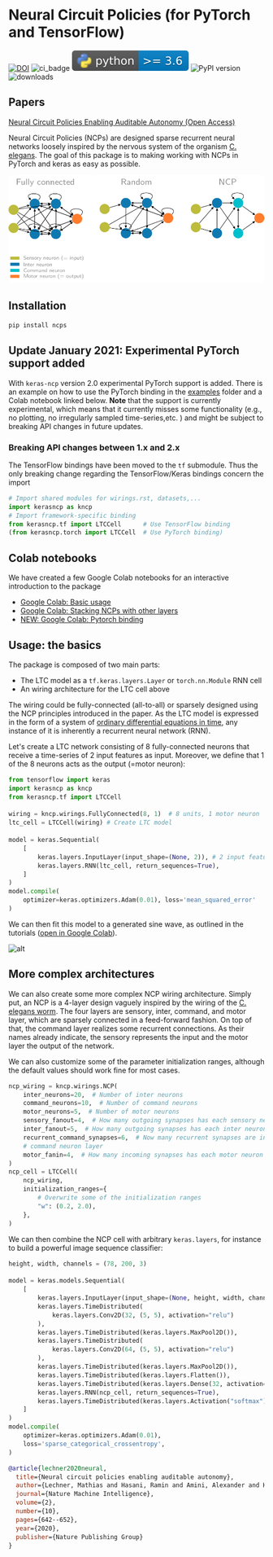 # Neural Circuit Policies (for PyTorch and TensorFlow)

[![DOI](https://zenodo.org/badge/290199641.svg)](https://zenodo.org/badge/latestdoi/290199641)
![ci_badge](https://github.com/mlech26l/ncps/actions/workflows/python-test.yml/badge.svg) 
![pyversion](misc/pybadge.svg)
![PyPI version](https://img.shields.io/pypi/v/ncps)
![downloads](https://img.shields.io/pypi/dm/ncps)

## Papers

[Neural Circuit Policies Enabling Auditable Autonomy (Open Access)](https://publik.tuwien.ac.at/files/publik_292280.pdf)

Neural Circuit Policies (NCPs) are designed sparse recurrent neural networks loosely inspired by the nervous system of the organism [C. elegans](http://www.wormbook.org/chapters/www_celegansintro/celegansintro.html). 
The goal of this package is to making working with NCPs in PyTorch and keras as easy as possible.

![alt](misc/wirings.png)


## Installation

```bash
pip install ncps
```

## Update January 2021: Experimental PyTorch support added

With ```keras-ncp``` version 2.0 experimental PyTorch support is added. There is an example on how to use the PyTorch binding in the [examples](https://github.com/mlech26l/keras-ncp/blob/master/examples/pt_example.py) folder and a Colab notebook linked below.
**Note** that the support is currently experimental, which means that it currently misses some functionality (e.g., no plotting, no irregularly sampled time-series,etc. ) and might be subject to breaking API changes in future updates.


### Breaking API changes between 1.x and 2.x

The TensorFlow bindings have been moved to the ```tf``` submodule. Thus the only breaking change regarding the TensorFlow/Keras bindings concern the import


```python
# Import shared modules for wirings.rst, datasets,...
import kerasncp as kncp
# Import framework-specific binding
from kerasncp.tf import LTCCell      # Use TensorFlow binding
(from kerasncp.torch import LTCCell  # Use PyTorch binding)
```

## Colab notebooks

We have created a few Google Colab notebooks for an interactive introduction to the package

- [Google Colab: Basic usage](https://colab.research.google.com/drive/1IvVXVSC7zZPo5w-PfL3mk1MC3PIPw7Vs?usp=sharing)
- [Google Colab: Stacking NCPs with other layers](https://colab.research.google.com/drive/1-mZunxqVkfZVBXNPG0kTSKUNQUSdZiBI?usp=sharing)
- [NEW: Google Colab: Pytorch binding](https://colab.research.google.com/drive/1VWoGcpyqGvrUOUzH7ccppE__m-n1cAiI?usp=sharing)

## Usage: the basics

The package is composed of two main parts: 

- The LTC model as a ```tf.keras.layers.Layer``` or ```torch.nn.Module``` RNN cell
- An wiring architecture for the LTC cell above

The wiring could be fully-connected (all-to-all) or sparsely designed using the NCP principles introduced in the paper.
As the LTC model is expressed in the form of a system of [ordinary differential equations in time](https://arxiv.org/abs/2006.04439), any instance of it is inherently a recurrent neural network (RNN).

Let's create a LTC network consisting of 8 fully-connected neurons that receive a time-series of 2 input features as input. Moreover, we define that 1 of the 8 neurons acts as the output (=motor neuron):

```python
from tensorflow import keras
import kerasncp as kncp
from kerasncp.tf import LTCCell

wiring = kncp.wirings.FullyConnected(8, 1)  # 8 units, 1 motor neuron
ltc_cell = LTCCell(wiring) # Create LTC model

model = keras.Sequential(
    [
        keras.layers.InputLayer(input_shape=(None, 2)), # 2 input features
        keras.layers.RNN(ltc_cell, return_sequences=True),
    ]
)
model.compile(
    optimizer=keras.optimizers.Adam(0.01), loss='mean_squared_error'
)

```


We can then fit this model to a generated sine wave, as outlined in the tutorials ([open in Google Colab](https://colab.research.google.com/drive/1IvVXVSC7zZPo5w-PfL3mk1MC3PIPw7Vs?usp=sharing)).

![alt](misc/sine.webp)

## More complex architectures

We can also create some more complex NCP wiring architecture. 
Simply put, an NCP is a 4-layer design vaguely inspired by the wiring of the [C. elegans worm](https://wormwiring.org/). The four layers are sensory, inter, command, and motor layer, which are sparsely connected in a feed-forward fashion. On top of that, the command layer realizes some recurrent connections. As their names already indicate, the sensory represents the input and the motor layer the output of the network.

We can also customize some of the parameter initialization ranges, although the default values should work fine for most cases.
```python
ncp_wiring = kncp.wirings.NCP(
    inter_neurons=20,  # Number of inter neurons
    command_neurons=10,  # Number of command neurons
    motor_neurons=5,  # Number of motor neurons
    sensory_fanout=4,  # How many outgoing synapses has each sensory neuron
    inter_fanout=5,  # How many outgoing synapses has each inter neuron
    recurrent_command_synapses=6,  # Now many recurrent synapses are in the
    # command neuron layer
    motor_fanin=4,  # How many incoming synapses has each motor neuron
)
ncp_cell = LTCCell(
    ncp_wiring,
    initialization_ranges={
        # Overwrite some of the initialization ranges
        "w": (0.2, 2.0),
    },
)
```

We can then combine the NCP cell with arbitrary ```keras.layers```, for instance to build a powerful image sequence classifier:

```python
height, width, channels = (78, 200, 3)

model = keras.models.Sequential(
    [
        keras.layers.InputLayer(input_shape=(None, height, width, channels)),
        keras.layers.TimeDistributed(
            keras.layers.Conv2D(32, (5, 5), activation="relu")
        ),
        keras.layers.TimeDistributed(keras.layers.MaxPool2D()),
        keras.layers.TimeDistributed(
            keras.layers.Conv2D(64, (5, 5), activation="relu")
        ),
        keras.layers.TimeDistributed(keras.layers.MaxPool2D()),
        keras.layers.TimeDistributed(keras.layers.Flatten()),
        keras.layers.TimeDistributed(keras.layers.Dense(32, activation="relu")),
        keras.layers.RNN(ncp_cell, return_sequences=True),
        keras.layers.TimeDistributed(keras.layers.Activation("softmax")),
    ]
)
model.compile(
    optimizer=keras.optimizers.Adam(0.01),
    loss='sparse_categorical_crossentropy',
)
```

```bib
@article{lechner2020neural,
  title={Neural circuit policies enabling auditable autonomy},
  author={Lechner, Mathias and Hasani, Ramin and Amini, Alexander and Henzinger, Thomas A and Rus, Daniela and Grosu, Radu},
  journal={Nature Machine Intelligence},
  volume={2},
  number={10},
  pages={642--652},
  year={2020},
  publisher={Nature Publishing Group}
}
```